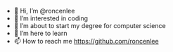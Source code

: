 - 👋 Hi, I’m @roncenlee
- 👀 I’m interested in coding
- 🌱 I’m about to start my degree for computer science
- 💞️ I’m here to learn 
- 📫 How to reach me https://github.com/roncenlee

<!---
roncenlee/roncenlee is a ✨ special ✨ repository because its `README.md` (this file) appears on your GitHub profile.
You can click the Preview link to take a look at your changes.
--->
